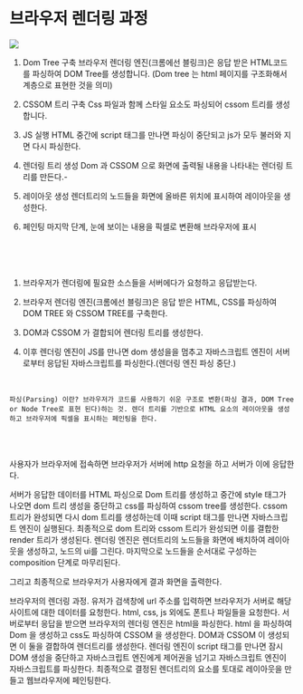 # 브라우저 렌더링 과정

![](https://i.stack.imgur.com/vgtHG.png)

1. Dom Tree 구축
브라우저 렌더링 엔진(크롬에선 블링크)은 응답 받은 HTML코드를 파싱하여 DOM Tree를 생성합니다.
(Dom tree 는 html 페이지를 구조화해서 계층으로 표현한 것을 의미)

1. CSSOM 트리 구축
Css 파일과 함께 스타일 요소도 파싱되어 cssom 트리를 생성합니다.

1. JS 실행
HTML 중간에 script 태그를 만나면 파싱이 중단되고 js가 모두 불러와 지면 다시 파싱한다.

1. 렌더링 트리 생성 
Dom 과 CSSOM 으로 화면에 출력될 내용을 나타내는 렌더링 트리를 만든다.-

1. 레이아웃 생성
렌더트리의 노드들을 화면에 올바른 위치에 표시하여 레이아웃을 생성한다.

1. 페인팅
마지막 단계, 눈에 보이는 내용을 픽셀로 변환해 브라우저에 표시

<br/><br/><br/>



1. 브라우저가 렌더링에 필요한 소스들을 서버에다가 요청하고 응답받는다.

2. 브라우저 렌더링 엔진(크롬에선 블링크)은 응답 받은 HTML, CSS를 파싱하여 DOM TREE 와 CSSOM TREE를 구축한다.

3. DOM과 CSSOM 가 결합되어 렌더링 트리를 생성한다.

4. 이후 렌더링 엔진이 JS를 만나면 dom 생성을을 멈추고 자바스크립트 엔진이 서버로부터 응답된 자바스크립트를 파싱한다.(렌더링 엔진 파싱 중단.)

<br/>

`파싱(Parsing) 이란?
브라우저가 코드를 사용하기 쉬운 구조로 변환(파싱 결과, DOM Tree or Node Tree로 표현 된다)하는 것.
렌더 트리를 기반으로 HTML 요소의 레이아웃을 생성하고 브라우저에 픽셀을 표시하는 페인팅을 한다.`


<br/><br/>

사용자가 브라우저에 접속하면 브라우저가 서버에 http 요청을 하고 서버가 이에 응답한다.

서버가 응답한 데이터를 HTML 파싱으로 Dom 트리를 생성하고
중간에 style 태그가 나오면 dom 트리 생성을 중단하고 css를 파싱하여 cssom tree를 생성한다. cssom 트리가 완성되면 다시 dom 트리를 생성하는데 이때 script 태그를 만나면 자바스크립트 엔진이 실행된다.
최종적으로 dom 트리와 cssom 트리가 완성되면 이를 결합한 render 트리가 생성된다.
<constructor>
렌더링 엔진은 렌더트리의 노드들을 화면에 배치하여 레이아웃을 생성하고, 노드의 ui를 그린다. 마지막으로 노드들을 순서대로 구성하는 composition 단계로 마무리된다. 

그리고 최종적으로 브라우저가 사용자에게 결과 화면을 출력한다.


브라우저의 렌더링 과정.
유저가 검색창에 url 주소를 입력하면 브라우저가 서버로 해당 사이트에 대한 데이터를 요청한다.
html, css, js 외에도 폰트나 파일들을 요청한다. 서버로부터 응답을 받으면 브라우저의 렌더링 엔진은 html을 파싱한다. html 을 파싱하여 Dom 을 생성하고 css도 파싱하여 CSSOM 을 생성한다. DOM과 CSSOM 이 생성되면 이 둘을 결합하여 렌더트리를 생성한다. 렌더링 엔진이 script 태그를 만나면 잠시 DOM 생성을 중단하고 자바스크립트 엔진에게 제어권을 넘기고 자바스크립트 엔진이 자바스크립트를 파싱한다. 최종적으로 결정된 렌더트리의 요소를 토대로 레이아웃을 만들고 웹브라우저에 페인팅한다.
